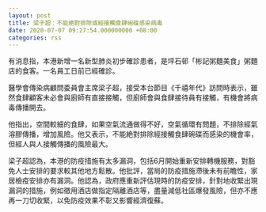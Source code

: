 ```yaml
---
layout: post
title: 梁子超：不能絶對排除或經接觸食肆碗碟感染病毒
date: 2020-07-07 09:27:54.000000000 +08:00
categories: rss
---
```


有消息指，本港新增一名新型肺炎初步確診患者，是坪石邨「彬記粥麵美食」粥麵店的食客。一名員工日前已經確診。

醫學會傳染病顧問委員會主席梁子超，接受本台節目《千禧年代》訪問時表示，雖然食肆顧客未必會與廚師有直接接觸，但廚師會與食肆接待員有接觸，有機會將病毒傳播開去。

他指出，空間較細的食肆，如果空氣流通做得不好，空氣循環有問題，不排除經氣溶膠傳播，增加風險。他又表示，不能絶對排除經接觸食肆碗碟而感染的機會率，但經人與人接觸傳播的風險最大。

梁子超認為，本港的防疫措施有太多漏洞，包括6月開始重新安排轉機服務，對豁免人士安排的要求較其他地方鬆散。他批評，當局的防疫措施滯後未有前瞻性，家居檢疫安排亦有漏洞。他認為，政府應重新評估現時的防疫安排，針對地收緊出現漏洞的措施，例如徵用酒店做指定隔離酒店等，盡量減低社區爆發風險，但亦不應再一刀切收緊，以免防疫效果不彰又影響經濟復蘇。
